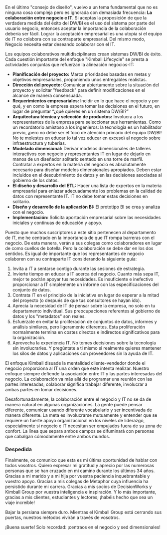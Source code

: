 ﻿---
UniqueId: vtAMGsvmaQ
Title: "Consejo de diseño  #177: La colaboración entre negocio e  IT"
Url: 2015/design-tip-177-colaboracion.html
Image: 2015-design-tip-177-colaboracion.jpg
Date: 2017-01-06T00:58:16.5920000+01:00
SecondaryDate: 2015-09-01T00:59:00.0000000
Description: "El enfoque Kimball disuade la mentalidad cliente-vendedor donde el negocio proporciona al IT una orden que este intenta realizar. Nuestro enfoque siempre defiende la asociación entre IT y las partes interesadas del negocio. La colaboración va más allá de programar una reunión con las partes interesadas; colaborar significa trabajar diferente, involucrar a ambas partes en tomar decisiones."
Author: Margy Ross
Category: "Planificación y gestión de proyectos"
RelatedUrl: http://www.kimballgroup.com/2015/09/design-tip-177-final-word-of-the-day-collaboration/
IsDraft: false

---
En el último "consejo de diseño", vuelvo a un tema fundamental que no es ninguna cosa compleja pero es ignorada con demasiada frecuencia: **La colaboración entre negocio e  IT**. Si aceptas la proposición de que la verdadera medida del éxito del DW/BI es el uso del sistema por parte del usuario negocio, entonces aceptar la importancia de la colaboración debería ser fácil. Lograr la aceptación empresarial es una utopía si el equipo de IT no colabora con su contraparte empresarial. Del mismo modo, Negocio necesita estar deseando colaborar con el IT.

Los equipos colaborativos multidisciplinares crean sistemas DW/BI de éxito. Cada cuestión importante del enfoque "Kimball Lifecycle" se presta a actividades conjuntas que refuerzan la alineación negocios-IT:

- **Planificación del proyecto:** Marca prioridades basadas en metas y objetivos empresariales, proponiendo unos entregables realistas.
- **Dirección del proyecto:** Comunicar abiertamente sobre la situación del proyecto y solicitar "feedback" para definir modificaciones en el alcance de manera consensuada.
- **Requerimientos empresariales:** Incidir en lo que hace el negocio y por qué, y en como la empresa espera tomar las decisiones en el futuro, en lugar de preguntar “¿qué quieres en un sistema DW/BI?”
- **Arquitectura técnica y selección de productos:** Involucra a los representantes de la empresa para seleccionar sus herramientas. Como un recordatorio amistoso a los ingenieros: la tecnología es un habilitador previo, ¡pero no debe ser el foco de atención primario del equipo DW/BI! No te molestes en educar (o tal vez educar en exceso) al negocio sobre infraestructura y tuberías.
- **Modelado dimensional:** Derivar modelos dimensionales de talleres interactivos con negocio y representantes IT en lugar de dejarlo en manos de un diseñador solitario sentado en una torre de  marfil. Contratar a expertos en la materia del negocio es absolutamente necesario para diseñar modelos dimensionales apropiados. Deben estar incluidos en el descubrimiento de datos y en las decisiones asociadas al gobierno de los datos.
- **El diseño y desarrollo del ETL:** Hacer una lista de expertos en la materia empresarial para enlazar adecuadamente los problemas en la calidad de datos con representante IT. IT no debe tomar estas decisiones en solitario.
- **Diseño y desarrollo de la aplicación BI:** El prototipo BI se crea y analiza con el negocio.
- **Implementación:** Solicita aportación empresarial sobre las necesidades iniciales y continuas de educación y apoyo.

Puesto que muchos suscriptores a este sitio pertenecen al departamento de IT, me he centrado en la importancia de que IT rompa barreras con el negocio. De esta manera, verán a sus colegas como colaboradores en lugar de como cuellos de botella. Pero la colaboración se debe dar en los dos sentidos. Es igual de importante que los representantes de negocio colaboren con su contraparte IT considerando la siguiente guía:

1. Invita a IT a sentarse contigo durante las sesiones de estrategia.
2. Invierte tiempo en educar a IT acerca del negocio. Cuanto más sepa IT, mejor te podrán apoyar tus necesidades. Es insuficiente e inefectivo proporcionar a IT simplemente un informe con las especificaciones del conjunto de datos.
3. Contrata IT en el principio de la iniciativa en lugar de esperar a la mitad del proyecto (o después de que tus consultores se hayan ido).
4. Aprecia la necesidad de IT de pensar sobre la empresa, no solo en tu departamento individual. Sus preocupaciones referentes al gobierno de datos y los "metadatos" son reales.
5. Esfuérzate en evitar la proliferación de conjuntos de datos, informes y análisis similares, pero ligeramente diferentes. Esta proliferación normalmente termina en costes directos e indirectos significativos para la organización.
6. Aprovecha la experiencia IT. No tomes decisiones sobre la tecnología sin involucrarles. Y pregúntate a ti mismo si realmente quieres mantener los silos de datos y aplicaciones con proveedores sin la ayuda de IT.

El enfoque Kimball disuade la mentalidad cliente-vendedor donde el negocio proporciona al IT una orden que este intenta realizar. Nuestro enfoque siempre defiende la asociación entre IT y las partes interesadas del negocio. La colaboración va más allá de programar una reunión con las partes interesadas; colaborar significa trabajar diferente, involucrar a ambas partes en tomar decisiones.

Desafortunadamente, la colaboración entre el negocio y IT no se da de manera natural en algunas organizaciones. La gente puede pensar diferente, comunicar usando diferente vocabulario y ser incentivada de manera diferente. La meta es involucrarse mutuamente y entender que se requiere un fuerte apoyo organizacional en los niveles de liderazgo, especialmente si negocio e IT necesitan ser empujados fuera de su zona de confort. La línea que separa ambos campos se difuminará con personas que cabalgan cómodamente entre ambos mundos.

### Despedida

Finalmente, os comunico que esta es mi última oportunidad de hablar con todos vosotros. Quiero expresar mi gratitud y aprecio por las numerosas personas que se han cruzado en mi camino durante los últimos 34 años. Gracias a mi marido y a mi hija por vuestra paciencia inquebrantable y vuestro apoyo. Gracias a mis colegas de Metaphor cuya influencia ha persistido durante mi carrera. Gracias a mis socios de DecisionWorks y Kimball Group por vuestra inteligencia e inspiración. Y lo más importante, gracias a mis clientes, estudiantes y lectores; ¡habéis hecho que sea un viaje increíble!

Bajar la persiana siempre duro. Mientras el Kimball Group está cerrando sus puertas, nuestros métodos vivirán a través de vosotros.

¡Buena suerte! Solo recordad: ¡centraos en el negocio y sed dimensionales!